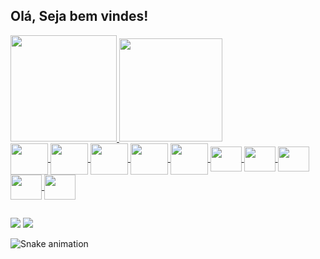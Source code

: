 ## Olá, Seja bem vindes!
 <div>
  <a href="https://github.com/davansep">
  <img height="170em" src="https://github-readme-stats.vercel.app/api?username=davansep&show_icons=true&theme=jolly&include_all_commits=true&count_private=true"/>
  <img height="165em" src="https://github-readme-stats.vercel.app/api/top-langs/?username=davansep&layout=compact&langs_count=16&theme=jolly"/>
</div>
<div style="display: inline_block">
  <img align="center"  height="50" width="60" src="https://cdn.jsdelivr.net/gh/devicons/devicon/icons/git/git-original.svg" />
  <img align="center"  height="50" width="60" src="https://cdn.jsdelivr.net/gh/devicons/devicon/icons/spring/spring-original.svg" />
  <img align="center"  height="50" width="60" src="https://cdn.jsdelivr.net/gh/devicons/devicon/icons/java/java-original.svg" />
  <img align="center"  height="50" width="60" src="https://cdn.jsdelivr.net/gh/devicons/devicon/icons/mysql/mysql-original.svg" />
  <img align="center"  height="50" width="60" src="https://cdn.jsdelivr.net/gh/devicons/devicon/icons/wordpress/wordpress-plain.svg" />
  <img align="center"  height="40" width="50" src="https://cdn.jsdelivr.net/gh/devicons/devicon/icons/javascript/javascript-original.svg"/>
  <img align="center"  height="40" width="50" src="https://cdn.jsdelivr.net/gh/devicons/devicon/icons/html5/html5-original.svg" />
  <img align="center"  height="40" width="50" src="https://cdn.jsdelivr.net/gh/devicons/devicon/icons/css3/css3-original.svg" />
  <img align="center"  height="40" width="50" src="https://cdn.jsdelivr.net/gh/devicons/devicon/icons/bootstrap/bootstrap-original.svg" />
  <img align="center"  height="40" width="50" src="https://cdn.jsdelivr.net/gh/devicons/devicon/icons/canva/canva-original.svg" />

  ##
 
<div> 
  <a href = "mailto:priscila.davanse@gmail.com"><img src="https://img.shields.io/badge/-Gmail-%23333?style=for-the-badge&logo=gmail&logoColor=white" target="_blank"></a>
  <a href="https://www.linkedin.com/in/prisciladavanse/" target="_blank"><img src="https://img.shields.io/badge/-LinkedIn-%230077B5?style=for-the-badge&logo=linkedin&logoColor=white" target="_blank"></a> 
 
  ![Snake animation](https://github.com/davansep/davansep/blob/output/github-contribution-grid-snake.svg)
 
</div>
